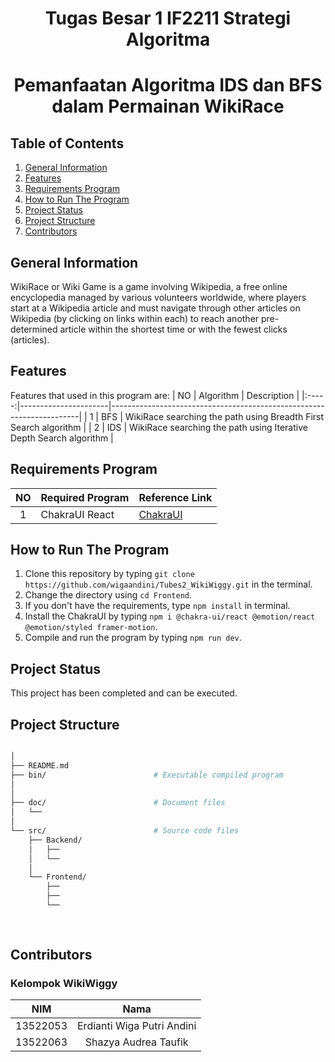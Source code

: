 <h1 align="center"> Tugas Besar 1 IF2211 Strategi Algoritma </h1>
<h1 align="center">  Pemanfaatan Algoritma IDS dan BFS dalam Permainan WikiRace </h1>


## Table of Contents
1. [General Information](#general-information)
2. [Features](#features)
3. [Requirements Program](#required_program)
4. [How to Run The Program](#how-to-run-the-program)
5. [Project Status](#project-status)
6. [Project Structure](#project-structure)
7. [Contributors](#contributors)


## General Information
WikiRace or Wiki Game is a game involving Wikipedia, a free online encyclopedia managed by various volunteers worldwide, where players start at a Wikipedia article and must navigate through other articles on Wikipedia (by clicking on links within each) to reach another pre-determined article within the shortest time or with the fewest clicks (articles).


## Features
Features that used in this program are:
| NO  | Algorithm            | Description                                                          |
|:-----:|----------------------|----------------------------------------------------------------------|
| 1   | BFS                  | WikiRace searching the path using Breadth First Search algorithm     |
| 2   | IDS                  | WikiRace searching the path using Iterative Depth Search algorithm   |


## Requirements Program
|   NO   |  Required Program                  |                                   Reference Link                                  |
| :----: | ---------------------------------- |-----------------------------------------------------------------------------------|
|   1    | ChakraUI React                     | [ChakraUI](https://v2.chakra-ui.com/)

## How to Run The Program
1. Clone this repository by typing `git clone https://github.com/wigaandini/Tubes2_WikiWiggy.git` in the terminal.
2. Change the directory using `cd Frontend`.
3. If you don't have the requirements, type `npm install` in terminal.
4. Install the ChakraUI by typing `npm i @chakra-ui/react @emotion/react @emotion/styled framer-motion`.
5. Compile and run the program by typing `npm run dev`.


## Project Status
This project has been completed and can be executed.


## Project Structure
```bash

│
├── README.md
├── bin/                        # Executable compiled program
│
│
├── doc/                        # Document files
│   └── 
│
└── src/                        # Source code files
    ├── Backend/                
    │   ├── 
    │   └── 
    │
    └── Frontend/                
        ├── 
        ├── 
        └──
                                   
        
```


## Contributors
### **Kelompok WikiWiggy**
|   NIM    |                  Nama                  |
| :------: | :------------------------------------: |
| 13522053 |       Erdianti Wiga Putri Andini       |
| 13522063 |         Shazya Audrea Taufik           |
